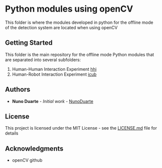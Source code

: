 # Python modules using openCV

This folder is where the modules developed in python for the offline mode of the detection system are located when using openCV

## Getting Started

This folder is the main repository for the offline mode Python modules that are separated into several subfolders:
1. Human-Human Interaction Experiment [hhi](https://github.com/NunoDuarte/openCVdevelop/tree/master/detectionAlgorithm/offlineVideo/hhi)
2. Human-Robot Interaction Experiment [icub](https://github.com/NunoDuarte/openCVdevelop/tree/master/detectionAlgorithm/offlineVideo/icub)

## Authors

* **Nuno Duarte** - *Initial work* - [NunoDuarte](https://github.com/NunoDuarte)


## License

This project is licensed under the MIT License - see the [LICENSE.md](LICENSE.md) file for details

## Acknowledgments

* openCV github
